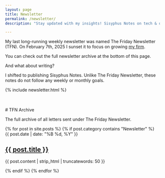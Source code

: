```yaml
---
layout: page
title: Newsletter
permalink: /newsletter/
description: "Stay updated with my insights! Sisyphus Notes on tech & design, plus the complete archive of The Friday Newsletter (TFN)."

---
```


My last long-running weekly newsletter was named The Friday Newsletter (TFN).
On February 7th, 2025 I sunset it to focus on growing [my firm](https://sisyphusconsulting.org).

You can check out the full newsletter archive at the bottom of this page.

And what about writing?

I shifted to publishing Sisyphus Notes. Unlike The Friday Newsletter, these notes do not follow any weekly or monthly goals.

{% include newsletter.html %}

<br>
<br>
# TFN Archive
<p class="page-description">The full archive of all letters sent under The Friday Newsletter.</p>


<div class="post-list">
    {% for post in site.posts %}
      {% if post.category contains "Newsletter" %}
      <article class="post-item">
        <span class="post-date">{{ post.date | date: "%B %d, %Y" }}</span>
        <h2 class="post-title">
          <a href="{{ post.url | relative_url }}">{{ post.title }}</a>
        </h2>
        <p class="post-excerpt">{{ post.content | strip_html | truncatewords: 50 }}</p>
      </article>
      {% endif %}
    {% endfor %}
  </div>
